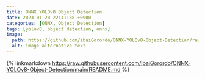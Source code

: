 ```yaml
---
title: ONNX YOLOv8 Object Detection
date: 2023-01-20 22:41:38 +0900
categories: [ONNX, Object Detection]
tags: [yolov8, object detection, onnx]  
image:
  path: https://github.com/ibaiGorordo/ONNX-YOLOv8-Object-Detection/raw/main/doc/img/detected_objects.jpg
  alt: image alternative text
---
```


{% linkmarkdown https://raw.githubusercontent.com/ibaiGorordo/ONNX-YOLOv8-Object-Detection/main/README.md %}
